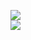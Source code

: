 [![](https://img.shields.io/badge/Made%20With-Github%20Spray-lightgrey.svg?style=for-the-badge&logo=github)](https://github.com/Annihil/github-spray#17840)  
[![](https://i.imgur.com/2DrTn0Z.gif)](https://github.com/Annihil/github-spray)